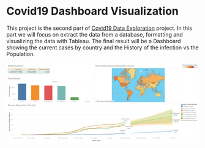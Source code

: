 # Covid19 Dashboard Visualization
This project is the second part of [Covid19 Data Exploration](https://github.com/AndreasDeSousa/Data_Science_Analysis_Projects/tree/main/Exploratory%20Data%20Analysis%20(EDA)/SQL/Covid-19) project. 
In this part we will focus on extract the data from a database, formatting and visualizing the data
with Tableau. The final result will be a Dashboard showing the current cases by country
and the History of the infection vs the Population.

![Covid 19 Dasboard](Covid19_Dashboard.png)
